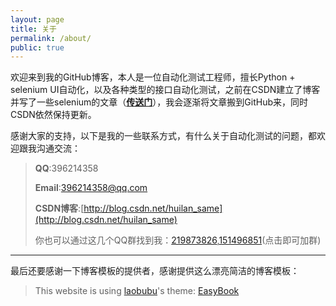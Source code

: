 ```yaml
---
layout: page
title: 关于
permalink: /about/
public: true
---
```


欢迎来到我的GitHub博客，本人是一位自动化测试工程师，擅长Python + selenium UI自动化，以及各种类型的接口自动化测试，之前在CSDN建立了博客并写了一些selenium的文章（**[传送门](http://blog.csdn.net/huilan_same)**），我会逐渐将文章搬到GitHub来，同时CSDN依然保持更新。

感谢大家的支持，以下是我的一些联系方式，有什么关于自动化测试的问题，都欢迎跟我沟通交流：

> **QQ**:396214358
> 
> **Email**:396214358@qq.com
> 
> **CSDN博客**:[http://blog.csdn.net/huilan_same](http://blog.csdn.net/huilan_same)
> 
> 你也可以通过这几个QQ群找到我：[219873826](点击链接加入群【selenium自动化测试②群】：http://jq.qq.com/?_wv=1027&k=29W8YFM),[151496851](点击链接加入群【Python_Selenium】：http://jq.qq.com/?_wv=1027&k=2DZ512r)(点击即可加群)


****

最后还要感谢一下博客模板的提供者，感谢提供这么漂亮简洁的博客模板：

> This website is using [laobubu](http://laobubu.net)'s theme: [EasyBook](https://github.com/laobubu/jekyll-theme-EasyBook)
